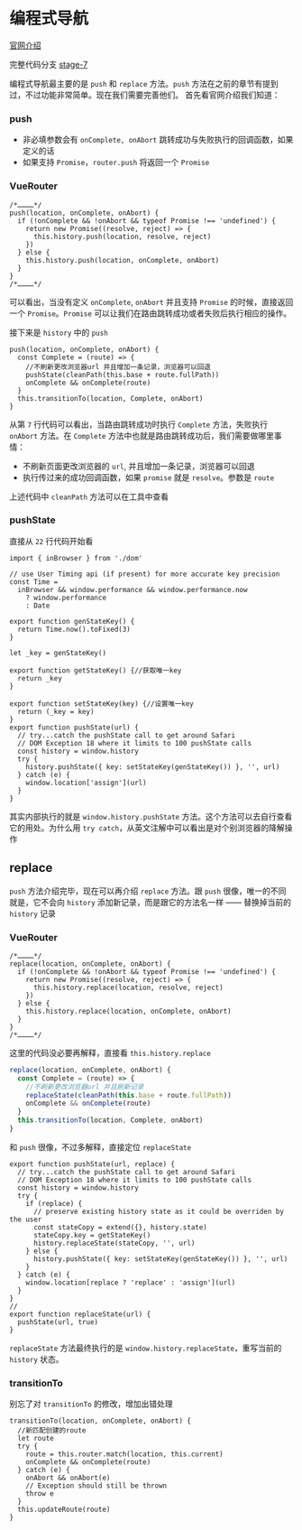 # 编程式导航
[官网介绍](https://router.vuejs.org/zh/guide/essentials/navigation.html)

完整代码分支 [stage-7](https://github.com/shengrongchun/parse-vue-router)

编程式导航最主要的是 `push` 和 `replace` 方法。`push` 方法在之前的章节有提到过，不过功能非常简单。现在我们需要完善他们。
首先看官网介绍我们知道：
### push
+ 非必填参数会有 `onComplete, onAbort` 跳转成功与失败执行的回调函数，如果定义的话
+ 如果支持 `Promise`，`router.push` 将返回一个 `Promise`
### VueRouter
```js{3,8}
/*…………*/
push(location, onComplete, onAbort) {
  if (!onComplete && !onAbort && typeof Promise !== 'undefined') {
    return new Promise((resolve, reject) => {
      this.history.push(location, resolve, reject)
    })
  } else {
    this.history.push(location, onComplete, onAbort)
  }
}
/*…………*/
```
可以看出，当没有定义 `onComplete`, `onAbort` 并且支持 `Promise` 的时候，直接返回一个 `Promise`。`Promise` 可以让我们在路由跳转成功或者失败后执行相应的操作。

接下来是 `history` 中的 `push`
```js{4,5,7}
push(location, onComplete, onAbort) {
  const Complete = (route) => {
    //不刷新更改浏览器url 并且增加一条记录，浏览器可以回退
    pushState(cleanPath(this.base + route.fullPath))
    onComplete && onComplete(route)
  }
  this.transitionTo(location, Complete, onAbort)
}
```
从第 `7` 行代码可以看出，当路由跳转成功时执行 `Complete` 方法，失败执行 `onAbort` 方法。在 `Complete` 方法中也就是路由跳转成功后，我们需要做哪里事情：
+ 不刷新页面更改浏览器的 `url`, 并且增加一条记录，浏览器可以回退
+ 执行传过来的成功回调函数，如果 `promise` 就是 `resolve`。参数是 `route`

上述代码中 `cleanPath` 方法可以在工具中查看

### pushState
直接从 `22` 行代码开始看
```js{22}
import { inBrowser } from './dom'

// use User Timing api (if present) for more accurate key precision
const Time =
  inBrowser && window.performance && window.performance.now
    ? window.performance
    : Date

export function genStateKey() {
  return Time.now().toFixed(3)
}

let _key = genStateKey()

export function getStateKey() {//获取唯一key
  return _key
}

export function setStateKey(key) {//设置唯一key
  return (_key = key)
}
export function pushState(url) {
  // try...catch the pushState call to get around Safari
  // DOM Exception 18 where it limits to 100 pushState calls
  const history = window.history
  try {
    history.pushState({ key: setStateKey(genStateKey()) }, '', url)
  } catch (e) {
    window.location['assign'](url)
  }
}
```
其实内部执行的就是 `window.history.pushState` 方法。这个方法可以去自行查看它的用处。为什么用 `try catch`，从英文注解中可以看出是对个别浏览器的降解操作

## replace
`push` 方法介绍完毕，现在可以再介绍 `replace` 方法。跟 `push` 很像，唯一的不同就是，它不会向 `history` 添加新记录，而是跟它的方法名一样 —— 替换掉当前的 `history` 记录

### VueRouter
```js{3,8}
/*…………*/
replace(location, onComplete, onAbort) {
  if (!onComplete && !onAbort && typeof Promise !== 'undefined') {
    return new Promise((resolve, reject) => {
      this.history.replace(location, resolve, reject)
    })
  } else {
    this.history.replace(location, onComplete, onAbort)
  }
}
/*…………*/
```
这里的代码没必要再解释，直接看 `this.history.replace`
```js
replace(location, onComplete, onAbort) {
  const Complete = (route) => {
    //不刷新更改浏览器url 并且刷新记录
    replaceState(cleanPath(this.base + route.fullPath))
    onComplete && onComplete(route)
  }
  this.transitionTo(location, Complete, onAbort)
}
```
和 `push` 很像，不过多解释，直接定位 `replaceState` 
```js{19-21}
export function pushState(url, replace) {
  // try...catch the pushState call to get around Safari
  // DOM Exception 18 where it limits to 100 pushState calls
  const history = window.history
  try {
    if (replace) {
      // preserve existing history state as it could be overriden by the user
      const stateCopy = extend({}, history.state)
      stateCopy.key = getStateKey()
      history.replaceState(stateCopy, '', url)
    } else {
      history.pushState({ key: setStateKey(genStateKey()) }, '', url)
    }
  } catch (e) {
    window.location[replace ? 'replace' : 'assign'](url)
  }
}
//
export function replaceState(url) {
  pushState(url, true)
}
```
`replaceState` 方法最终执行的是 `window.history.replaceState`，重写当前的 `history` 状态。

### transitionTo
别忘了对 `transitionTo` 的修改，增加出错处理
```js{1,6,8}
transitionTo(location, onComplete, onAbort) {
  //新匹配创建的route
  let route
  try {
    route = this.router.match(location, this.current)
    onComplete && onComplete(route)
  } catch (e) {
    onAbort && onAbort(e)
    // Exception should still be thrown
    throw e
  }
  this.updateRoute(route)
}
```